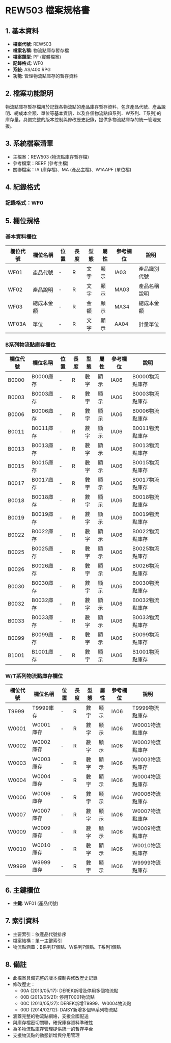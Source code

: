 # REW503 檔案規格書

## 1. 基本資料
- **檔案代號**: REW503
- **檔案名稱**: 物流點庫存暫存檔
- **檔案類型**: PF (實體檔案)
- **記錄格式**: WF0
- **系統**: AS/400 RPG
- **功能**: 管理物流點庫存的暫存資料

## 2. 檔案功能說明
物流點庫存暫存檔用於記錄各物流點的產品庫存暫存資料，包含產品代號、產品說明、總成本金額、單位等基本資訊，以及各個物流點(B系列、W系列、T系列)的庫存量，具備完整的版本控制與修改歷史記錄，提供多物流點庫存的統一管理支援。

## 3. 系統檔案清單
- 主檔案：REW503 (物流點庫存暫存檔)
- 參考檔案：RERF (參考主檔)
- 關聯檔案：IA (庫存檔)、MA (產品主檔)、W1AAPF (單位檔)

## 4. 紀錄格式
### 記錄格式：WF0

## 5. 欄位規格

### 基本資料欄位
| 欄位代號 | 欄位名稱 | 位置 | 長度 | 型態 | 屬性 | 參考欄位 | 說明 |
|----------|----------|------|------|------|------|----------|------|
| WF01 | 產品代號 | - | R | 文字 | 顯示 | IA03 | 產品識別代號 |
| WF02 | 產品說明 | - | R | 文字 | 顯示 | MA03 | 產品名稱說明 |
| WF03 | 總成本金額 | - | R | 金額 | 顯示 | MA34 | 總成本金額 |
| WF03A | 單位 | - | R | 文字 | 顯示 | AA04 | 計量單位 |

### B系列物流點庫存欄位
| 欄位代號 | 欄位名稱 | 位置 | 長度 | 型態 | 屬性 | 參考欄位 | 說明 |
|----------|----------|------|------|------|------|----------|------|
| B0000 | B0000庫存 | - | R | 數字 | 顯示 | IA06 | B0000物流點庫存 |
| B0003 | B0003庫存 | - | R | 數字 | 顯示 | IA06 | B0003物流點庫存 |
| B0006 | B0006庫存 | - | R | 數字 | 顯示 | IA06 | B0006物流點庫存 |
| B0011 | B0011庫存 | - | R | 數字 | 顯示 | IA06 | B0011物流點庫存 |
| B0013 | B0013庫存 | - | R | 數字 | 顯示 | IA06 | B0013物流點庫存 |
| B0015 | B0015庫存 | - | R | 數字 | 顯示 | IA06 | B0015物流點庫存 |
| B0017 | B0017庫存 | - | R | 數字 | 顯示 | IA06 | B0017物流點庫存 |
| B0018 | B0018庫存 | - | R | 數字 | 顯示 | IA06 | B0018物流點庫存 |
| B0019 | B0019庫存 | - | R | 數字 | 顯示 | IA06 | B0019物流點庫存 |
| B0022 | B0022庫存 | - | R | 數字 | 顯示 | IA06 | B0022物流點庫存 |
| B0025 | B0025庫存 | - | R | 數字 | 顯示 | IA06 | B0025物流點庫存 |
| B0026 | B0026庫存 | - | R | 數字 | 顯示 | IA06 | B0026物流點庫存 |
| B0030 | B0030庫存 | - | R | 數字 | 顯示 | IA06 | B0030物流點庫存 |
| B0032 | B0032庫存 | - | R | 數字 | 顯示 | IA06 | B0032物流點庫存 |
| B0033 | B0033庫存 | - | R | 數字 | 顯示 | IA06 | B0033物流點庫存 |
| B0099 | B0099庫存 | - | R | 數字 | 顯示 | IA06 | B0099物流點庫存 |
| B1001 | B1001庫存 | - | R | 數字 | 顯示 | IA06 | B1001物流點庫存 |

### W/T系列物流點庫存欄位
| 欄位代號 | 欄位名稱 | 位置 | 長度 | 型態 | 屬性 | 參考欄位 | 說明 |
|----------|----------|------|------|------|------|----------|------|
| T9999 | T9999庫存 | - | R | 數字 | 顯示 | IA06 | T9999物流點庫存 |
| W0001 | W0001庫存 | - | R | 數字 | 顯示 | IA06 | W0001物流點庫存 |
| W0002 | W0002庫存 | - | R | 數字 | 顯示 | IA06 | W0002物流點庫存 |
| W0003 | W0003庫存 | - | R | 數字 | 顯示 | IA06 | W0003物流點庫存 |
| W0004 | W0004庫存 | - | R | 數字 | 顯示 | IA06 | W0004物流點庫存 |
| W0006 | W0006庫存 | - | R | 數字 | 顯示 | IA06 | W0006物流點庫存 |
| W0007 | W0007庫存 | - | R | 數字 | 顯示 | IA06 | W0007物流點庫存 |
| W0009 | W0009庫存 | - | R | 數字 | 顯示 | IA06 | W0009物流點庫存 |
| W0010 | W0010庫存 | - | R | 數字 | 顯示 | IA06 | W0010物流點庫存 |
| W9999 | W9999庫存 | - | R | 數字 | 顯示 | IA06 | W9999物流點庫存 |

## 6. 主鍵欄位
- **主鍵**: WF01 (產品代號)

## 7. 索引資料
- 主要索引：依產品代號排序
- 檔案結構：單一主鍵索引
- 物流點涵蓋：B系列17個點、W系列7個點、T系列1個點

## 8. 備註
- 此檔案具備完整的版本控制與修改歷史記錄
- 修改歷史：
  - 00A (2013/05/17): DEREK新增及停用多個物流點
  - 00B (2013/05/21): 停用T0001物流點
  - 00C (2013/05/27): DEREK新增T9999、W0004物流點
  - 00D (2014/02/12): DAISY新增多個W系列物流點
- 涵蓋完整的物流點網絡，支援全國配送
- 與庫存檔密切關聯，確保庫存資料準確性
- 為多物流點庫存管理提供統一的暫存平台
- 支援物流點的動態新增與停用管理 